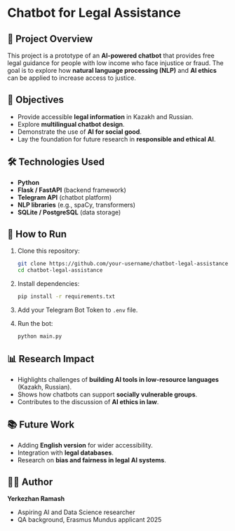 # Chatbot for Legal Assistance

## 📌 Project Overview

This project is a prototype of an **AI-powered chatbot** that provides free legal guidance for people with low income who face injustice or fraud.
The goal is to explore how **natural language processing (NLP)** and **AI ethics** can be applied to increase access to justice.

## 🎯 Objectives

* Provide accessible **legal information** in Kazakh and Russian.
* Explore **multilingual chatbot design**.
* Demonstrate the use of **AI for social good**.
* Lay the foundation for future research in **responsible and ethical AI**.

## 🛠️ Technologies Used

* **Python**
* **Flask / FastAPI** (backend framework)
* **Telegram API** (chatbot platform)
* **NLP libraries** (e.g., spaCy, transformers)
* **SQLite / PostgreSQL** (data storage)

## 🚀 How to Run

1. Clone this repository:

   ```bash
   git clone https://github.com/your-username/chatbot-legal-assistance.git
   cd chatbot-legal-assistance
   ```
2. Install dependencies:

   ```bash
   pip install -r requirements.txt
   ```
3. Add your Telegram Bot Token to `.env` file.
4. Run the bot:

   ```bash
   python main.py
   ```

## 📊 Research Impact

* Highlights challenges of **building AI tools in low-resource languages** (Kazakh, Russian).
* Shows how chatbots can support **socially vulnerable groups**.
* Contributes to the discussion of **AI ethics in law**.

## 📚 Future Work

* Adding **English version** for wider accessibility.
* Integration with **legal databases**.
* Research on **bias and fairness in legal AI systems**.

## 👩‍💻 Author

**Yerkezhan Ramash**

* Aspiring AI and Data Science researcher
* QA background, Erasmus Mundus applicant 2025

